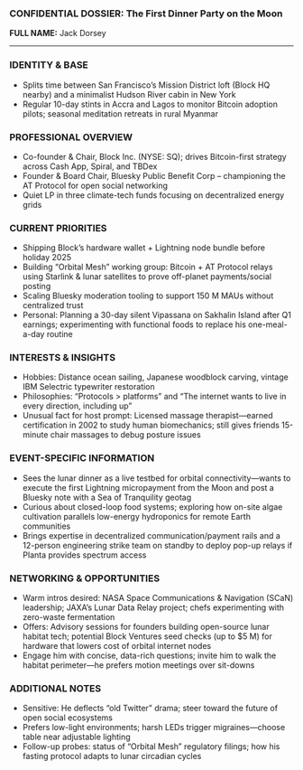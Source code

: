 ### CONFIDENTIAL DOSSIER: The First Dinner Party on the Moon

**FULL NAME:** Jack Dorsey

---
### IDENTITY & BASE
- Splits time between San Francisco’s Mission District loft (Block HQ nearby) and a minimalist Hudson River cabin in New York
- Regular 10-day stints in Accra and Lagos to monitor Bitcoin adoption pilots; seasonal meditation retreats in rural Myanmar

### PROFESSIONAL OVERVIEW
- Co-founder & Chair, Block Inc. (NYSE: SQ); drives Bitcoin-first strategy across Cash App, Spiral, and TBDex
- Founder & Board Chair, Bluesky Public Benefit Corp – championing the AT Protocol for open social networking
- Quiet LP in three climate-tech funds focusing on decentralized energy grids

### CURRENT PRIORITIES
- Shipping Block’s hardware wallet + Lightning node bundle before holiday 2025
- Building “Orbital Mesh” working group: Bitcoin + AT Protocol relays using Starlink & lunar satellites to prove off-planet payments/social posting
- Scaling Bluesky moderation tooling to support 150 M MAUs without centralized trust
- Personal: Planning a 30-day silent Vipassana on Sakhalin Island after Q1 earnings; experimenting with functional foods to replace his one-meal-a-day routine

### INTERESTS & INSIGHTS
- Hobbies: Distance ocean sailing, Japanese woodblock carving, vintage IBM Selectric typewriter restoration
- Philosophies: “Protocols > platforms” and “The internet wants to live in every direction, including up”
- Unusual fact for host prompt: Licensed massage therapist—earned certification in 2002 to study human biomechanics; still gives friends 15-minute chair massages to debug posture issues

### EVENT-SPECIFIC INFORMATION
- Sees the lunar dinner as a live testbed for orbital connectivity—wants to execute the first Lightning micropayment from the Moon and post a Bluesky note with a Sea of Tranquility geotag
- Curious about closed-loop food systems; exploring how on-site algae cultivation parallels low-energy hydroponics for remote Earth communities
- Brings expertise in decentralized communication/payment rails and a 12-person engineering strike team on standby to deploy pop-up relays if Planta provides spectrum access

### NETWORKING & OPPORTUNITIES
- Warm intros desired: NASA Space Communications & Navigation (SCaN) leadership; JAXA’s Lunar Data Relay project; chefs experimenting with zero-waste fermentation
- Offers: Advisory sessions for founders building open-source lunar habitat tech; potential Block Ventures seed checks (up to $5 M) for hardware that lowers cost of orbital internet nodes
- Engage him with concise, data-rich questions; invite him to walk the habitat perimeter—he prefers motion meetings over sit-downs

### ADDITIONAL NOTES
- Sensitive: He deflects “old Twitter” drama; steer toward the future of open social ecosystems
- Prefers low-light environments; harsh LEDs trigger migraines—choose table near adjustable lighting
- Follow-up probes: status of “Orbital Mesh” regulatory filings; how his fasting protocol adapts to lunar circadian cycles